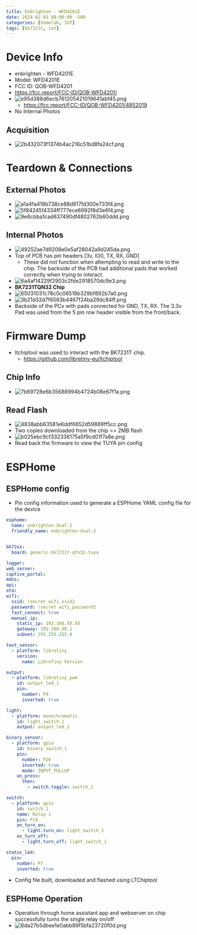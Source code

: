 ```yaml
---
title: Enbrighten - WFD4201E
date: 2024-02-03 08:00:00 -500
categories: [homelab, IOT]
tags: [bk7321t, iot]
---
```

# Device Info
* enbrighten - WFD4201E
* Model: WFD4201E
* FCC ID: QOB-WFD4201
* https://fcc.report/FCC-ID/QOB-WFD4201/
* ![e95d388d6ecb761205421019641abf45.png](_resources/e95d388d6ecb761205421019641abf45.png)
	* https://fcc.report/FCC-ID/QOB-WFD4201/4852019
* No Internal Photos
## Acquisition
* ![2b432073f1374b4ac216c51bd8fa24cf.png](_resources/2b432073f1374b4ac216c51bd8fa24cf.png)
# Teardown & Connections
## External Photos
* ![a1a4fa418b738ce88d917fd300e733f4.png](_resources/a1a4fa418b738ce88d917fd300e733f4.png)
* ![5f84245f4334ff777ece6992f8d3e6f4.png](_resources/5f84245f4334ff777ece6992f8d3e6f4.png)
* ![9e6cbba1cad637490df4802762b60ddd.png](_resources/9e6cbba1cad637490df4802762b60ddd.png)
## Internal Photos
* ![49252ae7d9208e0e5af28042a9d245da.png](_resources/49252ae7d9208e0e5af28042a9d245da.png)
* Top of PCB has pin headers [3v, IO0, TX, RX, GND]
	* These did not function when attempting to read and write to the chip. The backside of the PCB had additional pads that worked correctly when trying to interact.
* ![6a4af14229f2903c2fde2918570dc9e3.png](_resources/6a4af14229f2903c2fde2918570dc9e3.png)
* **BK7231TQN32 Chip**
* ![65031031c78c0c06518b329bf892b7a0.png](_resources/65031031c78c0c06518b329bf892b7a0.png)
* ![3b21d32d7f6563b4467f24ba29dc84ff.png](_resources/3b21d32d7f6563b4467f24ba29dc84ff.png)
* Backside of the PCv with pads connected for GND, TX, RX. The 3.3v Pad was used from the 5 pin row header visible from the front/back.
# Firmware Dump
* ltchiptool was used to interact with the BK7231T chip.
	* https://github.com/libretiny-eu/ltchiptool
## Chip Info
* ![7b69728e6b35686994b4724b08e67f1a.png](_resources/7b69728e6b35686994b4724b08e67f1a.png)
## Read Flash
* ![4838abb63581e6ddf6652d59889ff5cc.png](_resources/4838abb63581e6ddf6652d59889ff5cc.png)
* Two copies downloaded from the chip >> 2MB flash
* ![b025ebc9cf332336175a5f9cd01f7a8e.png](_resources/b025ebc9cf332336175a5f9cd01f7a8e.png)
* Read back the firmware to view the TUYA pin config
# ESPHome
## ESPHome config
* Pin config information used to generate a ESPHome YAML config file for the device
```yml
esphome:
  name: enbrighten-dual-2
  friendly_name: enbrighten-dual-2


bk72xx:
  board: generic-bk7231t-qfn32-tuya

logger:
web_server:
captive_portal:
mdns:
api:
ota:
wifi:
  ssid: !secret wifi_ssid2
  password: !secret wifi_password2
  fast_connect: true
  manual_ip:
    static_ip: 192.168.XX.XX
    gateway: 192.168.X0.1
    subnet: 255.255.255.0

text_sensor:
  - platform: libretiny
    version:
      name: LibreTiny Version

output:
  - platform: libretiny_pwm
    id: output_led_1
    pin:
      number: P8
      inverted: true

light:
  - platform: monochromatic
    id: light_switch_1
    output: output_led_1

binary_sensor:
  - platform: gpio
    id: binary_switch_1
    pin:
      number: P26
      inverted: true
      mode: INPUT_PULLUP
    on_press:
      then:
        - switch.toggle: switch_1

switch:
  - platform: gpio
    id: switch_1
    name: Relay 1
    pin: P24
    on_turn_on:
      - light.turn_on: light_switch_1
    on_turn_off:
      - light.turn_off: light_switch_1

status_led:
  pin:
    number: P7
    inverted: true
```
* Config file built, downloaded and flashed using LTChiptool
## ESPHome Operation
* Operation through home assistant app and webserver on chip successfully turns the single relay on/off
* ![6da27b5dbee1e0abb89f5bfa23720f0d.png](_resources/6da27b5dbee1e0abb89f5bfa23720f0d.png)
